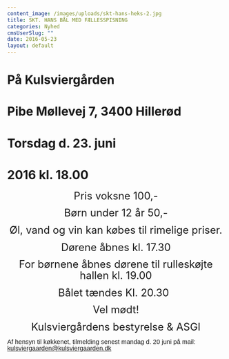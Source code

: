 ```yaml
---
content_image: /images/uploads/skt-hans-heks-2.jpg
title: SKT. HANS BÅL MED FÆLLESSPISNING
categories: Nyhed
cmsUserSlug: ""
date: 2016-05-23 
layout: default
---
```





  



# **På Kulsviergården**

#  **Pibe Møllevej 7, 3400 Hillerød** 

#  **Torsdag d. 23. juni**
# **2016 kl. 18.00** 

<p class=MsoNormal align=center style='text-align:center'><span
style='font-size:18.0pt;line-height:107%'>Pris voksne 100,-<o:p></o:p></span></p>

<p class=MsoNormal align=center style='text-align:center'><span
style='font-size:18.0pt;line-height:107%'>Børn under 12 år 50,-<o:p></o:p></span></p>

<p class=MsoNormal align=center style='text-align:center'><span
style='font-size:18.0pt;line-height:107%'>Øl, vand og vin kan købes til
rimelige priser.<o:p></o:p></span></p>

<p class=MsoNormal align=center style='text-align:center'><span
style='font-size:18.0pt;line-height:107%'>Dørene åbnes kl. 17.30<o:p></o:p></span></p>

                
<p class=MsoNormal align=center style='text-align:center'><span
style='font-size:18.0pt;line-height:107%'>For børnene åbnes dørene til rulleskøjte hallen kl. 19.00


<p class=MsoNormal align=center style='text-align:center'><span
style='font-size:18.0pt;line-height:107%'>Bålet tændes Kl. 20.30 </span><span
style='mso-spacerun:yes'> </span><o:p></o:p></p>

<p class=MsoNormal align=center style='text-align:center'><span
style='font-size:18.0pt;line-height:107%'>Vel mødt!<o:p></o:p></span></p>

<p class=MsoNormal align=center style='text-align:center'><span
style='font-size:18.0pt;line-height:107%'>Kulsviergårdens bestyrelse & ASGI

<span style='font-size:11.0pt;line-height:107%;font-family:"Calibri",sans-serif;
mso-ascii-theme-font:minor-latin;mso-fareast-font-family:Calibri;mso-fareast-theme-font:
minor-latin;mso-hansi-theme-font:minor-latin;mso-bidi-font-family:"Times New Roman";
mso-bidi-theme-font:minor-bidi;mso-ansi-language:DA;mso-fareast-language:EN-US;
mso-bidi-language:AR-SA'>Af hensyn til køkkenet, tilmelding senest mandag d. 20
juni på mail: <a href="mailto:kulsviergaarden@kulsviergaarden.dk">kulsviergaarden@kulsviergaarden.dk</a></span><!--EndFragment-->
</body>

</html>
